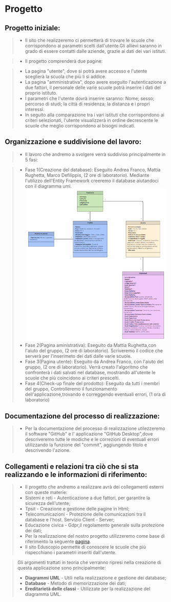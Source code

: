 # Progetto


## Progetto iniziale:

>- Il sito che realizzeremo ci permetterà di trovare le scuole che corrispondono ai parametri scelti dall'utente.Gli allievi saranno in grado di essere contatti dalle aziende, grazie ai dati dei vari istituti.

>- Il progetto comprenderà due pagine:

 >- La pagina "utente", dove si potrà avere accesso e l'utente sceglierà la scuola che più li si addice.
 >- La pagina "amministrativa", dopo avere eseguito l'autenticazione a due fattori, il personale delle varie scuole potrà inserire i dati del proprio              istituto.
>- I parametri che l'utente dovrà inserire saranno: Nome; sesso; percorso di studi; la città di residenza; la distanza e i propri interessi.
>- In seguito alla comparazione tra i vari istituti che corrispondono ai criteri selezionati, l'utente visualizzerà in ordine decrescente le scuole che meglio corrispondono ai bisogni indicati.

## Organizzazione e suddivisione del lavoro:
> - Il lavoro che andremo a svolgere verrà suddiviso principalmente in 5 fasi:

 > - Fase 1(Creazione del database): Eseguito Andrea Franco, Mattia Rughetta, Marco Defilippis, (2 ore di laboratorio).
   Mediante l'utilizzo dell'Entity Framework creeremo il database aiutandoci con il diagramma uml. 
   ![Diagramma uml](Diagramma.png) 
 > - Fase 2(Pagina aministrativa): Eseguito da Mattia Rughetta,con l'aiuto del gruppo, (2 ore di laboratorio).
   Scriveremo il codice che serverà per l'inserimeto dei dati dalle varie scuole.
 > - Fase 3(Pagina utente): Eseguito da Andrea Franco, con l'aiuto del gruppo, (2 ore di laboratorio).
   Verrà creato l'algoritmo che confronterà i dati salvati nel database, mostrando all'utente le scuole che più coincidono ai criteri prescelti.
 > - Fase 4(Check-up finale del prodotto): Eseguito da tutti i membri del gruppo,
   Controlleremo il funzionamento dell'applicazione,trovando e correggendo eventuali errori, (1 ora di laboratorio)
 
## Documentazione del processo di realizzazione:
> - Per la documentazione del processo di realizzazione utilezzeremo il software "GitHub" e l' applicazione "GitHub Desktop",dove descriveremo tutte le modiche e le correzioni di eventuali errori utilizzando la funzione del "commit", aggiungendo titolo e descrivendo l'azione.

## Collegamenti e relazioni tra ciò che si sta realizzando e le informazioni di riferimento:
> - Il progetto che andremo a realizzare avrà dei collegamenti esterni con queste materie:
> - Sistemi e reti - Autenticazione a due fattori, per garantire la sicurezza dell'utente;
> - Tpsit - Creazione e gestione delle pagine in Html;
> - Telecomunicazioni - Protezione delle comunicazioni tra il database e l'host. Servizio Client - Server;
> - Educazione civica - Gdpr,il  regolamento generale sulla protezione dei dati;
> - Per la realizzazione del nostro progetto utilizzeremo come base di riferimento la seguente [pagina](https://www.eduscopio.it/).
> - Il sito Eduscopio permette di conoscere le scuole che più rispecchiano i parametri inseriti dall'utente. 
 
> Gli argomenti trattati in teoria che verranno ripresi nella creazione di questa applicazione sono principalmente:
> - **Diagrammi UML** - Utili nella realizzazione e gestione dei database;
> - **Database** - Metodo di memorizzazione dei dati;
> - **Ereditarietà delle classi** - Utilizzate per la realizzazione del diagramma UML.

